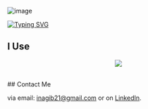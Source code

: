 ![image](https://github.com/user-attachments/assets/d1ea4d19-8da0-434d-a4be-8a13a9d88d33)

[![Typing SVG](https://readme-typing-svg.demolab.com?font=Edu+Australia+VIC+WA+NT+Hand&pause=1000&color=36F2F7&center=true&vCenter=true&width=435&lines=I'm+a+software+engineer;I'm+a+data+scientist;I'm+a+problem+solver)](https://git.io/typing-svg)


## I Use
<p align="center">
  <a href="https://skillicons.dev">
<img src="https://skillicons.dev/icons?i=py,javascript,typescript,go,rust,cpp,r,nextjs,nodejs,fastapi,react,svelte,htmx,mysql,mongodb,postgresql,redis,aws,gcp,azure,postman,docker,anaconda,sklearn,pytorch,tensorflow,bash,git,&perline=14)](https://skillicons.dev" />
   </a>
</p>   
<br>
## Contact Me

 via email: inagib21@gmail.com or on [LinkedIn](https://www.linkedin.com/in/nagibgonzalez/). 


<!---
inagib21/inagib21 is a ✨ special ✨ repository because its `README.md` (this file) appears on your GitHub profile.
You can click the Preview link to take a look at your changes.
--->
